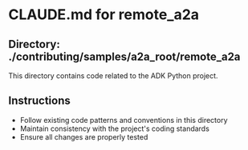 # CLAUDE.md for remote_a2a

## Directory: ./contributing/samples/a2a_root/remote_a2a

This directory contains code related to the ADK Python project.

## Instructions
- Follow existing code patterns and conventions in this directory
- Maintain consistency with the project's coding standards
- Ensure all changes are properly tested
